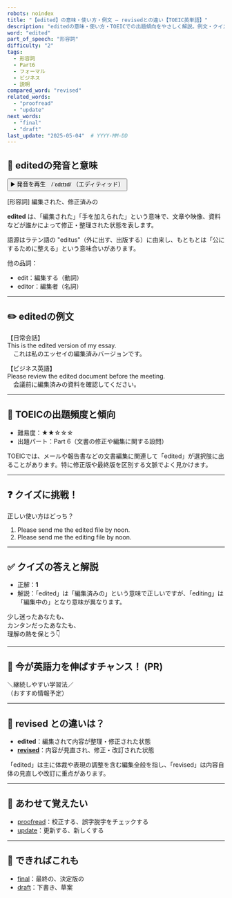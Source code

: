 ```yaml
---
robots: noindex
title: "【edited】の意味・使い方・例文 ― revisedとの違い【TOEIC英単語】"
description: "editedの意味・使い方・TOEICでの出題傾向をやさしく解説。例文・クイズ付きでrevisedとの違いもわかりやすく学べます。"
word: "edited"
part_of_speech: "形容詞"
difficulty: "2"
tags:
  - 形容詞
  - Part6
  - フォーマル
  - ビジネス
  - 説明
compared_word: "revised"
related_words:
  - "proofread"
  - "update"
next_words:
  - "final"
  - "draft"
last_update: "2025-05-04"  # YYYY-MM-DD
---
```


## 🔰 editedの発音と意味

<button class="play-audio" onclick="playTTS('edited')">
  <span class="play-audio-main">
    ▶️ 発音を再生　/ˈɛdɪtɪd/
  </span>
  <span class="play-audio-sub">
    （エディティッド）
  </span>
</button>

[形容詞] 編集された、修正済みの

**edited** は、「編集された」「手を加えられた」という意味で、文章や映像、資料などが誰かによって修正・整理された状態を表します。

語源はラテン語の "editus"（外に出す、出版する）に由来し、もともとは「公にするために整える」という意味合いがあります。

他の品詞：  
- edit：編集する（動詞）
- editor：編集者（名詞）

---

## ✏️ editedの例文

【日常会話】  
This is the edited version of my essay.  
　これは私のエッセイの編集済みバージョンです。

【ビジネス英語】  
Please review the edited document before the meeting.  
　会議前に編集済みの資料を確認してください。

---

## 🎯 TOEICの出題頻度と傾向

- 難易度：★★☆☆☆
- 出題パート：Part 6（文書の修正や編集に関する設問）

TOEICでは、メールや報告書などの文書編集に関連して「edited」が選択肢に出ることがあります。特に修正版や最終版を区別する文脈でよく見かけます。

---

## ❓ クイズに挑戦！

正しい使い方はどっち？

1. Please send me the edited file by noon.  
2. Please send me the editing file by noon.

---

## ✅ クイズの答えと解説

- 正解：**1**
- 解説：「edited」は「編集済みの」という意味で正しいですが、「editing」は「編集中の」となり意味が異なります。

少し迷ったあなたも、  
カンタンだったあなたも、  
理解の熱を保とう👇️

---

## 🚀 今が英語力を伸ばすチャンス！ (PR)

<div class="info-center">
＼継続しやすい学習法／<br>  
（おすすめ情報予定）
</div>

---

## 🤔  revised との違いは？

- **edited**：編集されて内容が整理・修正された状態
- **[revised](/revised)**：内容が見直され、修正・改訂された状態

「edited」は主に体裁や表現の調整を含む編集全般を指し、「revised」は内容自体の見直しや改訂に重点があります。

---

## 🧩 あわせて覚えたい

- [proofread](/proofread)：校正する、誤字脱字をチェックする
- [update](/update)：更新する、新しくする

---

## 📖 できればこれも

- [final](/final)：最終の、決定版の
- [draft](/draft)：下書き、草案

<!-- cvid: aid46_bid09 -->
